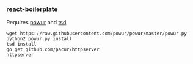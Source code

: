 ### react-boilerplate

Requires [powur](https://github.com/powur/powur) and
[tsd](https://github.com/DefinitelyTyped/tsd)

```
wget https://raw.githubusercontent.com/powur/powur/master/powur.py
python2 powur.py install
tsd install
go get github.com/pacur/httpserver
httpserver
```
